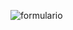 ![formulario](https://github.com/ssadanilo/prova-css-formulario/assets/148693622/0796a144-8dd1-489f-a542-73eef9e287cf)
